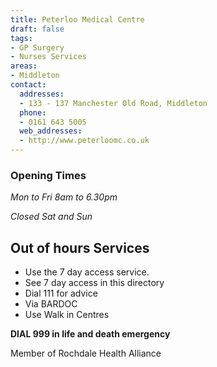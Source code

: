 ```yaml
---
title: Peterloo Medical Centre
draft: false
tags:
- GP Surgery
- Nurses Services
areas:
- Middleton
contact:
  addresses:
  - 133 - 137 Manchester Old Road, Middleton
  phone:
  - 0161 643 5005
  web_addresses:
  - http://www.peterloomc.co.uk
---
```


### Opening Times
*Mon to Fri 8am to 6.30pm*

*Closed Sat and Sun*

## Out of hours Services
- Use the 7 day access service.
- See 7 day access in this directory
- Dial 111 for advice
- Via BARDOC
- Use Walk in Centres

**DIAL 999 in life and death emergency**

Member of Rochdale Health Alliance